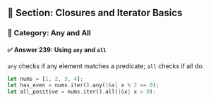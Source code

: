 ## 📘 Section: Closures and Iterator Basics  
### 🔹 Category: Any and All  
#### ✅ Answer 239: Using `any` and `all`

`any` checks if any element matches a predicate; `all` checks if all do.

```rust
let nums = [1, 2, 3, 4];
let has_even = nums.iter().any(|&x| x % 2 == 0);
let all_positive = nums.iter().all(|&x| x > 0);
```
